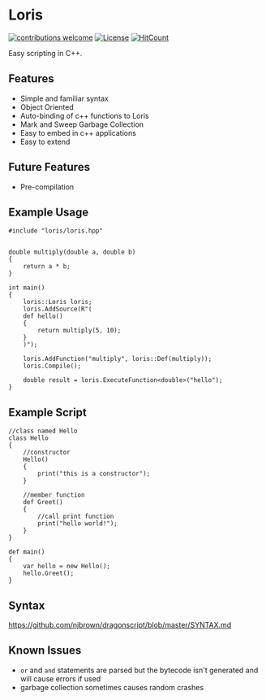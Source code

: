 # Loris
[![contributions welcome](https://img.shields.io/badge/contributions-welcome-brightgreen.svg?style=flat-square)](https://github.com/njbrown/loris/issues)
[![License](https://img.shields.io/badge/license-MIT-brightgreen.svg?style=flat-square)](https://github.com/njbrown/loris/blob/master/LICENSE)
[![HitCount](http://hits.dwyl.io/njbrown/loris.svg)](https://hits.dwyl.io/njbrown/loris)

Easy scripting in C++.

## Features

*	Simple and familiar syntax
*	Object Oriented
*	Auto-binding of c++ functions to Loris
*	Mark and Sweep Garbage Collection
*	Easy to embed in c++ applications
*	Easy to extend

## Future Features
* 	Pre-compilation

## Example Usage

	#include "loris/loris.hpp"


	double multiply(double a, double b)
	{
		return a * b;
	}

	int main()
	{
		loris::Loris loris;
		loris.AddSource(R"(
		def hello()
		{
			return multiply(5, 10);			
		}
		)");

		loris.AddFunction("multiply", loris::Def(multiply));
		loris.Compile();

		double result = loris.ExecuteFunction<double>("hello");
	}

## Example Script

	//class named Hello
	class Hello
	{
		//constructor
		Hello()
		{
			print("this is a constructor");
		}
		
		//member function
		def Greet()
		{
			//call print function
			print("hello world!");
		}
	}

	def main()
	{
		var hello = new Hello();
		hello.Greet();
	}


## Syntax

https://github.com/njbrown/dragonscript/blob/master/SYNTAX.md


## Known Issues
* `or` and `and` statements are parsed but the bytecode isn't generated and will cause errors if used
* garbage collection sometimes causes random crashes